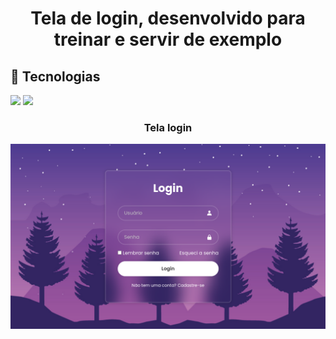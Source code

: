 # <h1 align="center">Tela de login, desenvolvido para treinar e servir de exemplo</h1>

## 🚀 Tecnologias
<div>
  <img src="https://img.shields.io/badge/HTML-239120?style=for-the-badge&logo=html5&logoColor=white">
  <img src="https://img.shields.io/badge/CSS-239120?&style=for-the-badge&logo=css3&logoColor=white">
</div>

<h3 align="center">Tela login</h3>
<div align="center">
  <img src="https://github.com/DeangellesES/tela_login-HTML-CSS/blob/main/tela-login.png" width="800">
</div>
